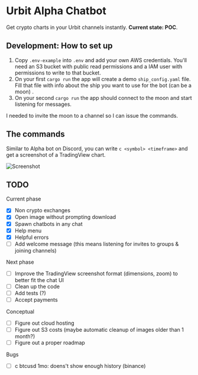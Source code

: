 # Urbit Alpha Chatbot

Get crypto charts in your Urbit channels instantly. **Current state: POC**.

## Development: How to set up

1. Copy `.env-example` into `.env` and add your own AWS credentials. You'll need an S3 bucket with public read permissions and a IAM user with permissions to write to that bucket.
2. On your first `cargo run` the app will create a demo `ship_config.yaml` file. Fill that file with info about the ship you want to use for the bot (can be a moon) .
3. On your second `cargo run` the app should connect to the moon and start listening for messages.

I needed to invite the moon to a channel so I can issue the commands.

## The commands

Similar to Alpha bot on Discord, you can write `c <symbol> <timeframe>` and get a screenshot of a TradingView chart.

![Screenshot](https://ridwyx-storage.s3.eu-west-2.amazonaws.com/screenshot.png)

## TODO

Current phase

- [x] Non crypto exchanges
- [x] Open image without prompting download
- [x] Spawn chatbots in any chat
- [x] Help menu
- [x] Helpful errors
- [ ] Add welcome message (this means listening for invites to groups & joining channels)

Next phase

- [ ] Improve the TradingView screenshot format (dimensions, zoom) to better fit the chat UI
- [ ] Clean up the code
- [ ] Add tests (?)
- [ ] Accept payments

Conceptual

- [ ] Figure out cloud hosting
- [ ] Figure out S3 costs (maybe automatic cleanup of images older than 1 month?)
- [ ] Figure out a proper roadmap

Bugs

- [ ] c btcusd 1mo: doens't show enough history (binance)
